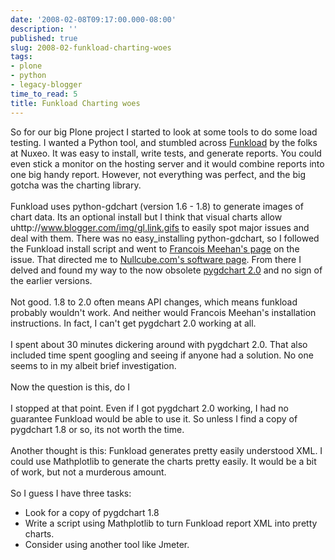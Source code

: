 ```yaml
---
date: '2008-02-08T09:17:00.000-08:00'
description: ''
published: true
slug: 2008-02-funkload-charting-woes
tags:
- plone
- python
- legacy-blogger
time_to_read: 5
title: Funkload Charting woes
---
```


So for our big Plone project I started to look at some tools to do some load testing.  I wanted a Python tool, and stumbled across <a href="http://funkload.nuxeo.org/">Funkload</a> by the folks at Nuxeo.  It was easy to install, write tests, and generate reports. You could even stick a monitor on the hosting server and it would combine reports into one big handy report.  However, not everything was perfect, and the big gotcha was the charting library.<br /><br />Funkload uses python-gdchart (version 1.6 - 1.8) to generate images of chart data.  Its an optional install but I think that visual charts allow uhttp://www.blogger.com/img/gl.link.gifs to easily spot major issues and deal with them.  There was no easy_installing python-gdchart, so I followed the Funkload install script and went to <a href="http://moinmoin.wikiwikiweb.de/FrancoisMeehan">Francois Meehan's page</a> on the issue.  That directed me to <a href="http://www.nullcube.com/software.html">Nullcube.com's software page</a>.  From there I delved and found my way to the now obsolete <a href="http://dev.nullcube.com/gitweb/?p=pygdchart;a=summary">pygdchart 2.0</a> and no sign of the earlier versions.<br /><br />Not good.  1.8 to 2.0 often means API changes, which means funkload probably wouldn't work.  And neither would Francois Meehan's installation instructions.  In fact, I can't get pygdchart 2.0 working at all. <br /><br />I spent about 30 minutes dickering around with pygdchart 2.0.  That also included time spent googling and seeing if anyone had a solution.  No one seems to in my albeit brief investigation.<br /><br />Now the question is this, do I<br /><br />I stopped at that point.  Even if I got pygdchart 2.0 working, I had no guarantee Funkload would be able to use it.  So unless I find a copy of pygdchart 1.8 or so, its not worth the time.<br /><br />Another thought is this: Funkload generates pretty easily understood XML.  I could use Mathplotlib to generate the charts pretty easily.  It would be a bit of work, but not a murderous amount.<br /><br />So I guess I have three tasks:<br /><ul><li>Look for a copy of pygdchart 1.8</li><li>Write a script using Mathplotlib to turn Funkload report XML into pretty charts.</li><li>Consider using another tool like Jmeter.</li></ul>